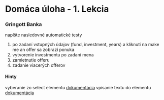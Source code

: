 # Domáca úloha - 1. Lekcia

### Gringott Banka
napíšte nasledovné automatické testy
1. po zadaní vstupných údajov (fund, investment, years) a kliknutí na make me an offer sa zobrazí ponuka
2. vytvorenie investmentu po zadaní mena
3. zamietnutie offeru
4. zadanie viacerých offerov

#### Hinty
vyberanie zo select elementu [dokumentácia](https://playwright.dev/docs/api/class-locator#locator-select-option)
vpisanie textu do elementu [dokumentácia](https://playwright.dev/docs/api/class-locator#locator-fil)
